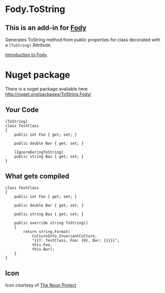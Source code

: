 Fody.ToString
=============

## This is an add-in for [Fody](https://github.com/Fody/Fody/) 

Generates ToString method from public properties for class decorated with a `[ToString]` Attribute.

[Introduction to Fody](http://github.com/Fody/Fody/wiki/SampleUsage).

# Nuget package

There is a nuget package avaliable here http://nuget.org/packages/ToString.Fody/

## Your Code

    [ToString]
    class TestClass
    {
        public int Foo { get; set; }

        public double Bar { get; set; }
        
        [IgnoreDuringToString]
        public string Baz { get; set; }
    }

## What gets compiled

    class TestClass
    {
        public int Foo { get; set; }

        public double Bar { get; set; }
        
        public string Baz { get; set; }
        
        public override string ToString()
        {
            return string.Format(
                CultureInfo.InvariantCulture, 
                "{{T: TestClass, Foo: {0}, Bar: {1}}}",
                this.Foo,
                this.Bar);
        }
    }

## Icon

Icon courtesy of [The Noun Project](http://thenounproject.com)
